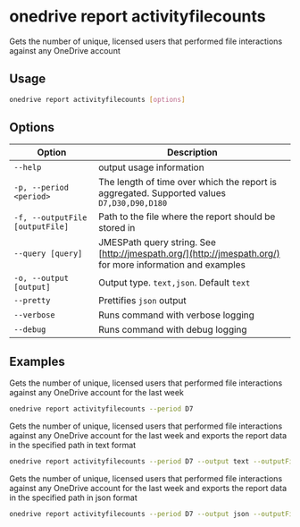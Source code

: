 # onedrive report activityfilecounts

Gets the number of unique, licensed users that performed file interactions against any OneDrive account

## Usage

```sh
onedrive report activityfilecounts [options]
```

## Options

Option|Description
------|-----------
`--help`|output usage information
`-p, --period <period>`|The length of time over which the report is aggregated. Supported values `D7,D30,D90,D180`
`-f, --outputFile [outputFile]`|Path to the file where the report should be stored in
`--query [query]`|JMESPath query string. See [http://jmespath.org/](http://jmespath.org/) for more information and examples
`-o, --output [output]`|Output type. `text,json`. Default `text`
`--pretty`|Prettifies `json` output
`--verbose`|Runs command with verbose logging
`--debug`|Runs command with debug logging

## Examples

Gets the number of unique, licensed users that performed file interactions against any OneDrive account for the last week

```sh
onedrive report activityfilecounts --period D7
```

Gets the number of unique, licensed users that performed file interactions against any OneDrive account for the last week and exports the report data in the specified path in text format

```sh
onedrive report activityfilecounts --period D7 --output text --outputFile "activityfilecounts.txt"
```

Gets the number of unique, licensed users that performed file interactions against any OneDrive account for the last week and exports the report data in the specified path in json format

```sh
onedrive report activityfilecounts --period D7 --output json --outputFile "activityfilecounts.json"
```
